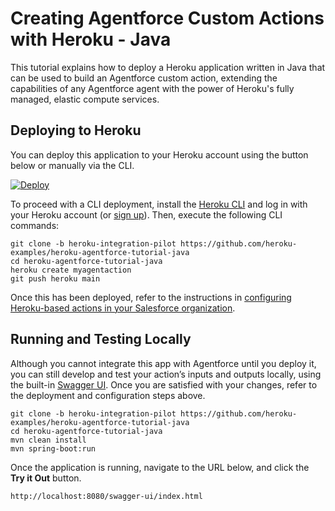 
Creating Agentforce Custom Actions with Heroku - Java
=====================================================

This tutorial explains how to deploy a Heroku application written in Java that can be used to build an Agentforce custom action, extending the capabilities of any Agentforce agent with the power of Heroku's fully managed, elastic compute services.

Deploying to Heroku
-------------------

You can deploy this application to your Heroku account using the button below or manually via the CLI.

[![Deploy](https://www.herokucdn.com/deploy/button.svg)](https://heroku.com/deploy)

To proceed with a CLI deployment, install the [Heroku CLI](https://devcenter.heroku.com/articles/heroku-cli) and log in with your Heroku account (or [sign up](https://signup.heroku.com/)). Then, execute the following CLI commands:

```
git clone -b heroku-integration-pilot https://github.com/heroku-examples/heroku-agentforce-tutorial-java
cd heroku-agentforce-tutorial-java
heroku create myagentaction
git push heroku main
```

Once this has been deployed, refer to the instructions in [configuring Heroku-based actions in your Salesforce organization](https://github.com/heroku-examples/heroku-agentforce-tutorial).

Running and Testing Locally
---------------------------

Although you cannot integrate this app with Agentforce until you deploy it, you can still develop and test your action’s inputs and outputs locally, using the built-in [Swagger UI](https://swagger.io/tools/swagger-ui/). Once you are satisfied with your changes, refer to the deployment and configuration steps above.

```
git clone -b heroku-integration-pilot https://github.com/heroku-examples/heroku-agentforce-tutorial-java
cd heroku-agentforce-tutorial-java
mvn clean install
mvn spring-boot:run
```

Once the application is running, navigate to the URL below, and click the **Try it Out** button.

```
http://localhost:8080/swagger-ui/index.html
```
